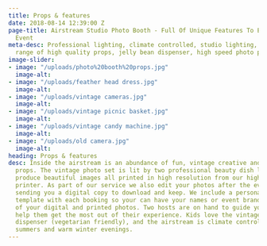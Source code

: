 ```yaml
---
title: Props & features
date: 2018-08-14 12:39:00 Z
page-title: Airstream Studio Photo Booth - Full Of Unique Features To Enhance Your
  Event
meta-desc: Professional lighting, climate controlled, studio lighting, an enormous
  range of high quality props, jelly bean dispenser, high speed photo printing.
image-slider:
- image: "/uploads/photo%20booth%20props.jpg"
  image-alt: 
- image: "/uploads/feather head dress.jpg"
  image-alt: 
- image: "/uploads/vintage cameras.jpg"
  image-alt: 
- image: "/uploads/vintage picnic basket.jpg"
  image-alt: 
- image: "/uploads/vintage candy machine.jpg"
  image-alt: 
- image: "/uploads/old camera.jpg"
  image-alt: 
heading: Props & features
desc: Inside the airstream is an abundance of fun, vintage creative and entertaining
  props. The vintage photo set is lit by two professional beauty dish lights that
  produce beautiful images all printed in high resolution from our high speed photo
  printer. As part of our service we also edit your photos after the event before
  sending you a digital copy to download and keep. We include a personalised photo
  template with each booking so your can have your names or event branding on all
  of your digital and printed photos. Two hosts are on hand to guide your guests and
  help them get the most out of their experience. Kids love the vintage jelly bean
  dispenser (vegetarian friendly), and the airstream is climate controlled for cool
  summers and warm winter evenings.
---
```


